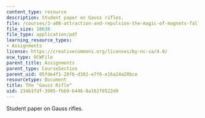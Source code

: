 ```yaml
---
content_type: resource
description: Student paper on Gauss rifles.
file: /courses/3-a08-attraction-and-repulsion-the-magic-of-magnets-fall-2005/234b1fdf3985fbb9b4460a162f8522d9_gauss_rifle.pdf
file_size: 10638
file_type: application/pdf
learning_resource_types:
- Assignments
license: https://creativecommons.org/licenses/by-nc-sa/4.0/
ocw_type: OCWFile
parent_title: Assignments
parent_type: CourseSection
parent_uid: 05fde4f1-28f6-d302-e7f6-e16a24a20bce
resourcetype: Document
title: The "Gauss Rifle"
uid: 234b1fdf-3985-fbb9-b446-0a162f8522d9
---
```

Student paper on Gauss rifles.